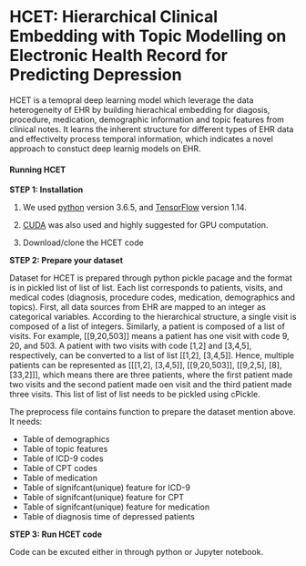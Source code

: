 # HCET: Hierarchical Clinical Embedding with Topic Modelling on Electronic Health Record for Predicting Depression
HCET is a temopral deep learning model which leverage the data heterogeneity of EHR by building hierachical embedding for diagosis, procedure, medication, demographic information and topic features from clinical notes. It learns the inherent structure for different types of EHR data and effectivelty process temporal information, which indicates a novel approach to constuct deep learnig models on EHR.
  
#### Running HCET

**STEP 1: Installation**  

1. We used [python](https://www.python.org/) version 3.6.5, and [TensorFlow](https://www.tensorflow.org/install) version 1.14.

2. [CUDA](https://developer.nvidia.com/cuda-downloads) was also used and highly suggested for GPU computation.

3. Download/clone the HCET code  

**STEP 2: Prepare your dataset** 

Dataset for HCET is prepared through python pickle pacage and the format is in pickled list of list of list. Each list corresponds to patients, visits, and medical codes (diagnosis, procedure codes, medication, demographics and topics). First, all data sources from EHR are mapped to an integer as categorical variables. According to the hierarchical structure, a single visit is composed of a list of integers. Similarly, a patient is composed of a list of visits. For example, [[9,20,503]] means a patient has one visit with code 9, 20, and 503. A patient with two visits with code [1,2] and [3,4,5], respectively, can be converted to a list of list [[1,2], [3,4,5]]. Hence, multiple patients can be represented as [[[1,2], [3,4,5]], [[9,20,503]], [[9,2,5], [8],[33,2]]], which means there are three patients, where the first patient made two visits and the second patient made oen visit and the third patient made three visits. This list of list of list needs to be pickled using cPickle. 

The preprocess file contains function to prepare the dataset mention above. It needs:
  * Table of demographics
  * Table of topic features
  * Table of ICD-9 codes
  * Table of CPT codes
  * Table of medication
  * Table of signifcant(unique) feature for ICD-9
  * Table of signifcant(unique) feature for CPT
  * Table of signifcant(unique) feature for medication
  * Table of diagnosis time of depressed patients

**STEP 3: Run HCET code** 

Code can be excuted either in through python or Jupyter notebook.
